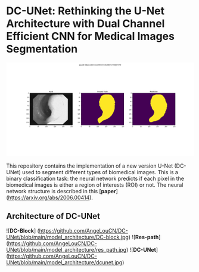 # DC-UNet: Rethinking the U-Net Architecture with Dual Channel Efficient CNN for Medical Images Segmentation
![Image text](https://github.com/AngeLouCN/DC-UNet/blob/main/results/8.png)

This repository contains the implementation of a new version U-Net (DC-UNet) used to segment different types of biomedical images. This is a binary classification task: the neural network predicts if each pixel in the biomedical images is either a region of interests (ROI) or not. The neural network structure is described in this [**paper**] (https://arxiv.org/abs/2006.00414).
## Architecture of DC-UNet
![**DC-Block**] (https://github.com/AngeLouCN/DC-UNet/blob/main/model_architecture/DC-block.jpg)
![**Res-path**] (https://github.com/AngeLouCN/DC-UNet/blob/main/model_architecture/res_path.jpg)
![**DC-UNet**] (https://github.com/AngeLouCN/DC-UNet/blob/main/model_architecture/dcunet.jpg)
